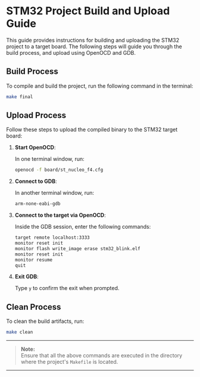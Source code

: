 # STM32 Project Build and Upload Guide

This guide provides instructions for building and uploading the STM32 project to a target board. The following steps will guide you through the build process, and upload using OpenOCD and GDB.

## Build Process

To compile and build the project, run the following command in the terminal:

```bash
make final
```
## Upload Process

Follow these steps to upload the compiled binary to the STM32 target board:

1. **Start OpenOCD**:

   In one terminal window, run:

   ```bash
   openocd -f board/st_nucleo_f4.cfg
   ```

2. **Connect to GDB**:

   In another terminal window, run:

   ```bash
   arm-none-eabi-gdb
   ```

3. **Connect to the target via OpenOCD**:

   Inside the GDB session, enter the following commands:

   ```bash
   target remote localhost:3333
   monitor reset init
   monitor flash write_image erase stm32_blink.elf
   monitor reset init
   monitor resume
   quit
   ```

4. **Exit GDB**:

   Type `y` to confirm the exit when prompted.

## Clean Process

To clean the build artifacts, run:

```bash
make clean
```
---

> **Note:**  
> Ensure that all the above commands are executed in the directory where the project's `Makefile` is located.

---
